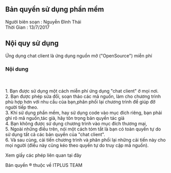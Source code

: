 <h2>Bản quyền sử dụng phần mềm</h2>
Người biên soạn : Nguyễn Đình Thái
<br>Thời Gian : 13/7/2017

<h2>Nội quy sử dụng</h2>
Ứng dụng chat client là ứng dụng nguồn mở ("OpenSource") miễn phí
<h3> Nội dung </h3>
<br>
<br>1. Bạn được sử dụng một cách miễn phí ứng dụng "chat client" ở mọi nơi.
<br>2. Bạn được phép sửa đổi, soạn thảo các mã nguồn, làm cho chương trình phù hợp hơn với nhu cầu của bạn,phân phối lại chương trình để giúp đỡ người tiếp theo.
<br>3. Khi sử dụng phần mềm, hay sử dụng code vào mục đích riêng, bạn phải ghi rõ mã nguồn,tác giả, hãy tôn trọng bản quyền tác giả
<br>4. Bạn không được sử dụng chương trình vào mục đích thương mại, 
<br>5. Ngoài những điều trên, nói một cách tóm tắt là bạn có toàn quyền tự do sử dụng tất cả các bản quyền của "chat client".
<br>6. Và sau cùng, cải tiến chương trình và phân phối lại những cải tiến này cho mọi người (điều này cũng kéo theo quyền tự do truy cập mã nguồn).

Xem giấy các phép liên quan tại đây 


Bản quyền ® thuộc về ITPLUS TEAM


